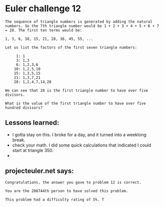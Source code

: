 # Euler challenge 12

``` 
The sequence of triangle numbers is generated by adding the natural numbers. So the 7th triangle number would be 1 + 2 + 3 + 4 + 5 + 6 + 7 = 28. The first ten terms would be:

1, 3, 6, 10, 15, 21, 28, 36, 45, 55, ...

Let us list the factors of the first seven triangle numbers:

     1: 1
     3: 1,3
     6: 1,2,3,6
    10: 1,2,5,10
    15: 1,3,5,15
    21: 1,3,7,21
    28: 1,2,4,7,14,28

We can see that 28 is the first triangle number to have over five divisors.

What is the value of the first triangle number to have over five hundred divisors?

```

## Lessons learned:
* I gotta stay on this.  I broke for a day, and it turned into a weeklong break.
* check your math.  I did some quick calculations that indicated I could start at triangle 350.
* 

## projecteuler.net says:

```
Congratulations, the answer you gave to problem 12 is correct.

You are the 208744th person to have solved this problem.

This problem had a difficulty rating of 5%. T
``` 



